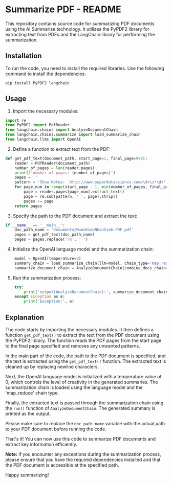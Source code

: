 # Summarize PDF - README

This repository contains source code for summarizing PDF documents using the AI Summarize technology. It utilizes the PyPDF2 library for extracting text from PDFs and the LangChain library for performing the summarization.

## Installation

To run the code, you need to install the required libraries. Use the following command to install the dependencies:

```shell
pip install PyPDF2 langchain
```

## Usage

1. Import the necessary modules:

```python
import re
from PyPDF2 import PdfReader
from langchain.chains import AnalyzeDocumentChain
from langchain.chains.summarize import load_summarize_chain
from langchain.llms import OpenAI
```

2. Define a function to extract text from the PDF:

```python
def get_pdf_text(document_path, start_page=1, final_page=999):
    reader = PdfReader(document_path)
    number_of_pages = len(reader.pages)
    print(f'number of pages: {number_of_pages}')
    pages = ''
    pattern = 'Show Notes:  http://www.superdatascience.com/\d+\s*\d+'
    for page_num in range(start_page - 1, min(number_of_pages, final_page)):
        page = reader.pages[page_num].extract_text()
        page = re.sub(pattern, ' ', page).strip()
        pages += page
    return pages
```

3. Specify the path to the PDF document and extract the text:

```python
if __name__ == '__main__':
    doc_path_name = 'documents/MuonKiepNhanSinh-PDF.pdf'
    pages = get_pdf_text(doc_path_name)
    pages = pages.replace('\n', ' ')
```

4. Initialize the OpenAI language model and the summarization chain:

```python
    model = OpenAI(temperature=0)
    summary_chain = load_summarize_chain(llm=model, chain_type='map_reduce')
    summarize_document_chain = AnalyzeDocumentChain(combine_docs_chain=summary_chain)
```

5. Run the summarization process:

```python
    try:
        print('output(AnalyzeDocumentChain):', summarize_document_chain.run(pages))
    except Exception as e:
        print('Exception:', e)
```

## Explanation

The code starts by importing the necessary modules. It then defines a function `get_pdf_text()` to extract the text from the PDF document using the PyPDF2 library. The function reads the PDF pages from the start page to the final page specified and removes any unwanted patterns.

In the main part of the code, the path to the PDF document is specified, and the text is extracted using the `get_pdf_text()` function. The extracted text is cleaned up by replacing newline characters.

Next, the OpenAI language model is initialized with a temperature value of 0, which controls the level of creativity in the generated summaries. The summarization chain is loaded using the language model and the 'map_reduce' chain type.

Finally, the extracted text is passed through the summarization chain using the `run()` function of `AnalyzeDocumentChain`. The generated summary is printed as the output.

Please make sure to replace the `doc_path_name` variable with the actual path to your PDF document before running the code.

That's it! You can now use this code to summarize PDF documents and extract key information efficiently.

**Note:** If you encounter any exceptions during the summarization process, please ensure that you have the required dependencies installed and that the PDF document is accessible at the specified path.

Happy summarizing!